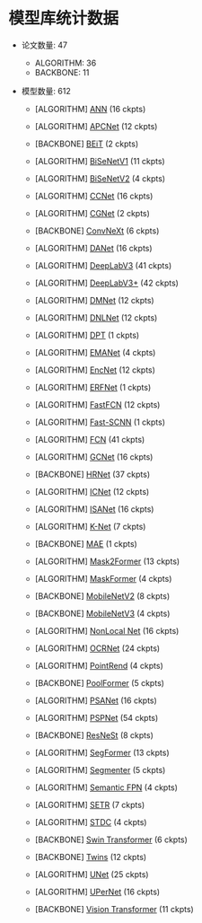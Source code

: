 
# 模型库统计数据

* 论文数量: 47
   - ALGORITHM: 36
   - BACKBONE: 11

* 模型数量: 612

	* [ALGORITHM] [ANN](https://github.com/open-mmlab/mmsegmentation/blob/master/configs/ann) (16 ckpts)


	* [ALGORITHM] [APCNet](https://github.com/open-mmlab/mmsegmentation/blob/master/configs/apcnet) (12 ckpts)


	* [BACKBONE] [BEiT](https://github.com/open-mmlab/mmsegmentation/blob/master/configs/beit) (2 ckpts)


	* [ALGORITHM] [BiSeNetV1](https://github.com/open-mmlab/mmsegmentation/blob/master/configs/bisenetv1) (11 ckpts)


	* [ALGORITHM] [BiSeNetV2](https://github.com/open-mmlab/mmsegmentation/blob/master/configs/bisenetv2) (4 ckpts)


	* [ALGORITHM] [CCNet](https://github.com/open-mmlab/mmsegmentation/blob/master/configs/ccnet) (16 ckpts)


	* [ALGORITHM] [CGNet](https://github.com/open-mmlab/mmsegmentation/blob/master/configs/cgnet) (2 ckpts)


	* [BACKBONE] [ConvNeXt](https://github.com/open-mmlab/mmsegmentation/blob/master/configs/convnext) (6 ckpts)


	* [ALGORITHM] [DANet](https://github.com/open-mmlab/mmsegmentation/blob/master/configs/danet) (16 ckpts)


	* [ALGORITHM] [DeepLabV3](https://github.com/open-mmlab/mmsegmentation/blob/master/configs/deeplabv3) (41 ckpts)


	* [ALGORITHM] [DeepLabV3+](https://github.com/open-mmlab/mmsegmentation/blob/master/configs/deeplabv3plus) (42 ckpts)


	* [ALGORITHM] [DMNet](https://github.com/open-mmlab/mmsegmentation/blob/master/configs/dmnet) (12 ckpts)


	* [ALGORITHM] [DNLNet](https://github.com/open-mmlab/mmsegmentation/blob/master/configs/dnlnet) (12 ckpts)


	* [ALGORITHM] [DPT](https://github.com/open-mmlab/mmsegmentation/blob/master/configs/dpt) (1 ckpts)


	* [ALGORITHM] [EMANet](https://github.com/open-mmlab/mmsegmentation/blob/master/configs/emanet) (4 ckpts)


	* [ALGORITHM] [EncNet](https://github.com/open-mmlab/mmsegmentation/blob/master/configs/encnet) (12 ckpts)


	* [ALGORITHM] [ERFNet](https://github.com/open-mmlab/mmsegmentation/blob/master/configs/erfnet) (1 ckpts)


	* [ALGORITHM] [FastFCN](https://github.com/open-mmlab/mmsegmentation/blob/master/configs/fastfcn) (12 ckpts)


	* [ALGORITHM] [Fast-SCNN](https://github.com/open-mmlab/mmsegmentation/blob/master/configs/fastscnn) (1 ckpts)


	* [ALGORITHM] [FCN](https://github.com/open-mmlab/mmsegmentation/blob/master/configs/fcn) (41 ckpts)


	* [ALGORITHM] [GCNet](https://github.com/open-mmlab/mmsegmentation/blob/master/configs/gcnet) (16 ckpts)


	* [BACKBONE] [HRNet](https://github.com/open-mmlab/mmsegmentation/blob/master/configs/hrnet) (37 ckpts)


	* [ALGORITHM] [ICNet](https://github.com/open-mmlab/mmsegmentation/blob/master/configs/icnet) (12 ckpts)


	* [ALGORITHM] [ISANet](https://github.com/open-mmlab/mmsegmentation/blob/master/configs/isanet) (16 ckpts)


	* [ALGORITHM] [K-Net](https://github.com/open-mmlab/mmsegmentation/blob/master/configs/knet) (7 ckpts)


	* [BACKBONE] [MAE](https://github.com/open-mmlab/mmsegmentation/blob/master/configs/mae) (1 ckpts)


	* [ALGORITHM] [Mask2Former](https://github.com/open-mmlab/mmsegmentation/blob/master/configs/mask2former) (13 ckpts)


	* [ALGORITHM] [MaskFormer](https://github.com/open-mmlab/mmsegmentation/blob/master/configs/maskformer) (4 ckpts)


	* [BACKBONE] [MobileNetV2](https://github.com/open-mmlab/mmsegmentation/blob/master/configs/mobilenet_v2) (8 ckpts)


	* [BACKBONE] [MobileNetV3](https://github.com/open-mmlab/mmsegmentation/blob/master/configs/mobilenet_v3) (4 ckpts)


	* [ALGORITHM] [NonLocal Net](https://github.com/open-mmlab/mmsegmentation/blob/master/configs/nonlocal_net) (16 ckpts)


	* [ALGORITHM] [OCRNet](https://github.com/open-mmlab/mmsegmentation/blob/master/configs/ocrnet) (24 ckpts)


	* [ALGORITHM] [PointRend](https://github.com/open-mmlab/mmsegmentation/blob/master/configs/point_rend) (4 ckpts)


	* [BACKBONE] [PoolFormer](https://github.com/open-mmlab/mmsegmentation/blob/master/configs/poolformer) (5 ckpts)


	* [ALGORITHM] [PSANet](https://github.com/open-mmlab/mmsegmentation/blob/master/configs/psanet) (16 ckpts)


	* [ALGORITHM] [PSPNet](https://github.com/open-mmlab/mmsegmentation/blob/master/configs/pspnet) (54 ckpts)


	* [BACKBONE] [ResNeSt](https://github.com/open-mmlab/mmsegmentation/blob/master/configs/resnest) (8 ckpts)


	* [ALGORITHM] [SegFormer](https://github.com/open-mmlab/mmsegmentation/blob/master/configs/segformer) (13 ckpts)


	* [ALGORITHM] [Segmenter](https://github.com/open-mmlab/mmsegmentation/blob/master/configs/segmenter) (5 ckpts)


	* [ALGORITHM] [Semantic FPN](https://github.com/open-mmlab/mmsegmentation/blob/master/configs/sem_fpn) (4 ckpts)


	* [ALGORITHM] [SETR](https://github.com/open-mmlab/mmsegmentation/blob/master/configs/setr) (7 ckpts)


	* [ALGORITHM] [STDC](https://github.com/open-mmlab/mmsegmentation/blob/master/configs/stdc) (4 ckpts)


	* [BACKBONE] [Swin Transformer](https://github.com/open-mmlab/mmsegmentation/blob/master/configs/swin) (6 ckpts)


	* [BACKBONE] [Twins](https://github.com/open-mmlab/mmsegmentation/blob/master/configs/twins) (12 ckpts)


	* [ALGORITHM] [UNet](https://github.com/open-mmlab/mmsegmentation/blob/master/configs/unet) (25 ckpts)


	* [ALGORITHM] [UPerNet](https://github.com/open-mmlab/mmsegmentation/blob/master/configs/upernet) (16 ckpts)


	* [BACKBONE] [Vision Transformer](https://github.com/open-mmlab/mmsegmentation/blob/master/configs/vit) (11 ckpts)

